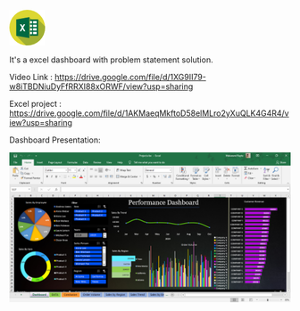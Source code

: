 ![](excel.png)
 

It's a excel dashboard with problem statement solution. 

Video Link  : https://drive.google.com/file/d/1XG9II79-w8iTBDNiuDyFfRRXI88xORWF/view?usp=sharing

Excel project : https://drive.google.com/file/d/1AKMaeqMkftoD58elMLro2yXuQLK4G4R4/view?usp=sharing

Dashboard Presentation:

![](dashboard.png)
